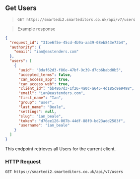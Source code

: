 ## Get Users

> `GET https://smartedi2.smarteditors.co.uk/api/v7/users`

> Example response

```json
{
  "request_id": "31be6f5e-45cd-4b9a-aa39-08eb843e72b4",
  "authority": {
    "email": "ian@eastenders.com"
  },
  "users": [
    {
      "uuid": "8daf62d3-f86e-47bf-9c39-d7cb6babd0b5",
      "accepted_terms": false,
      "can_access_app": true,
      "can_access_web": true,
      "client_id": "bb4867d3-1f26-4a0c-a645-4d185c9e9498",
      "email": "ian@eastenders.com",
      "first_name": "Ian",
      "group": "user",
      "last_name": "Beale",
      "settings": null,
      "slug": "ian_beale",
      "token": "d76ee126-007b-44df-88f0-bd23add2583f",
      "username": "ian_beale"
    }
  ]
}
```

This endpoint retrieves all Users for the current client.

### HTTP Request

`GET https://smartedi2.smarteditors.co.uk/api/v7/users`